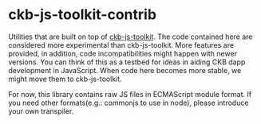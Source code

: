 # ckb-js-toolkit-contrib

Utilities that are built on top of [ckb-js-toolkit](https://github.com/xxuejie/ckb-js-toolkit). The code contained here are considered more experimental than ckb-js-toolkit. More features are provided, in addition, code incompatibilities might happen with newer versions. You can think of this as a testbed for ideas in aiding CKB dapp development in JavaScript. When code here becomes more stable, we might move them to ckb-js-toolkit.

For now, this library contains raw JS files in ECMAScript module format. If you need other formats(e.g.: commonjs to use in node), please introduce your own transpiler.
